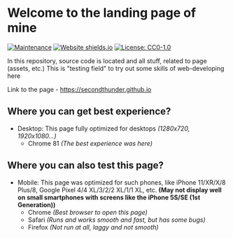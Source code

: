 # Welcome to the landing page of mine
[![Maintenance](https://img.shields.io/badge/Maintained%3F-yes-green.svg)](https://github.com/SecondThundeR/secondthunder.github.io/graphs/commit-activity) [![Website shields.io](https://img.shields.io/website-up-down-green-red/http/shields.io.svg)](https://secondthunder.github.io) [![License: CC0-1.0](https://img.shields.io/badge/License-CC0%201.0-lightgrey.svg)](https://github.com/SecondThundeR/secondthunder.github.io/blob/master/LICENSE)

In this repository, source code is located and all stuff, related to page (assets, etc.)
This is "testing field" to try out some skills of web-developing here

Link to the page - https://secondthunder.github.io
## Where you can get best experience?
- Desktop: This page fully optimized for desktops *(1280x720, 1920x1080...)*
  - Chrome 81 *(The best experience was here)*
## Where you can also test this page?
- Mobile: This page was optimized for such phones, like iPhone 11/XR/X/8 Plus/8, Google Pixel 4/4 XL/3/2/2 XL/1/1 XL, etc. **(May not display well on small smartphones with screens like the iPhone 5S/SE (1st Generation))**
  - Chrome *(Best browser to open this page)*
  - Safari *(Runs and works smooth and fast, but has some bugs)*
  - Firefox *(Not run at all, laggy and not smooth)*
